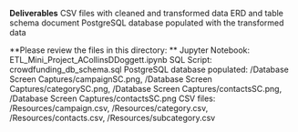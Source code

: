 **Deliverables**
CSV files with cleaned and transformed data
ERD and table schema document
PostgreSQL database populated with the transformed data

**Please review the files in this directory: **
Jupyter Notebook: ETL_Mini_Project_ACollinsDDoggett.ipynb
SQL Script: crowdfunding_db_schema.sql
PostgreSQL database populated: /Database Screen Captures/campaignSC.png, /Database Screen Captures/categorySC.png, /Database Screen Captures/contactsSC.png, /Database Screen Captures/contactsSC.png
CSV files: /Resources/campaign.csv, /Resources/category.csv, /Resources/contacts.csv, /Resources/subcategory.csv
